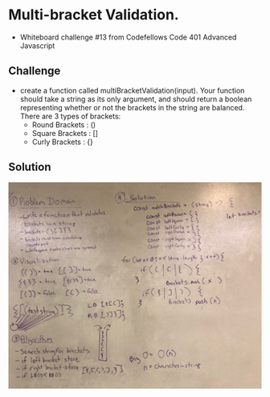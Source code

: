 # Multi-bracket Validation.
- Whiteboard challenge #13 from Codefellows Code 401 Advanced Javascript

## Challenge
- create a function called multiBracketValidation(input).  Your function should take a string as its only argument, and should return a boolean representing whether or not the brackets in the string are balanced. There are 3 types of brackets:
	- Round Brackets : ()
	- Square Brackets : []
	- Curly Brackets : {}
## Solution
![multi-bracket-validation-whiteboard](./src/assets/multi-bracket-validation.jpg)
